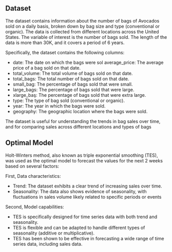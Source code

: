 ## Dataset
The dataset contains information about the number of bags of Avocados sold on a daily basis, broken down by bag size and type (conventional or organic). The data is collected from different locations across the United States. The variable of interest is the number of bags sold. The length of the data is more than 30K, and it covers a period of 6 years.

Specifically, the dataset contains the following columns:
- date: The date on which the bags were sol average_price: The average price of a bag sold on that date.
- total_volume: The total volume of bags sold on that date.
- total_bags: The total number of bags sold on that date.
- small_bag: The percentage of bags sold that were small.
- large_bags: The percentage of bags sold that were large.
- xlarge_baş: The percentage of bags sold that were extra large.
- type: The type of bag sold (conventional or organic).
- year: The year in which the bags were sold.
- geography: The geographic location where the bags were sold.

The dataset is useful for understanding the trends in bag sales over time, and for comparing sales across different locations and types of bags

## Optimal Model
Holt-Winters method, also known as triple exponential smoothing (TES), was used as the optimal model to forecast the values for the next 2 weeks based on several factors:

First, Data characteristics:
- Trend: The dataset exhibits a clear trend of increasing sales over time.
- Seasonality: The data also shows evidence of seasonality, with fluctuations in sales volume likely related to specific periods or events

Second, Model capabilities:
- TES is specifically designed for time series data with both trend and seasonality.
- TES is flexible and can be adapted to handle different types of seasonality (additive or multiplicative).
- TES has been shown to be effective in forecasting a wide range of time series data, including sales data. 

